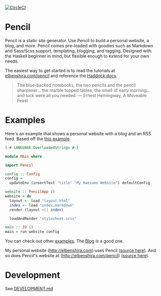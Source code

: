 [![CircleCI](https://circleci.com/gh/elben/pencil/tree/master.svg?style=svg)](https://circleci.com/gh/elben/pencil/tree/master)

# Pencil

Pencil is a static site generator. Use Pencil to build a personal website, a
blog, and more. Pencil comes pre-loaded with goodies such as Markdown and
Sass/Scss support, templating, blogging, and tagging. Designed with the
Haskell beginner in mind, but flexible enough to extend for your own needs.

The easiest way to get started is to read the tutorials at
[elbenshira.com/pencil](http://elbenshira.com/pencil) and reference the [Haddock
docs](https://hackage.haskell.org/package/pencil).

> The blue-backed notebooks, the two pencils and the pencil sharpener... the
> marble topped tables, the smell of early morning... and luck were all you
> needed. — Ernest Hemingway, A Moveable Feast

# Examples

Here's an example that shows a personal website with a blog and an RSS feed.
Based off the [this
example](https://github.com/elben/pencil/tree/master/examples/Simple).

```haskell
{-# LANGUAGE OverloadedStrings #-}

module Main where

import Pencil

config :: Config
config =
  updateEnv (insertText "title" "My Awesome Website") defaultConfig

website :: PencilApp ()
website = do
  layout <- load "layout.html"
  index <- load "index.markdown"
  render (layout <|| index)

  loadAndRender "stylesheet.scss"

main :: IO ()
main = run website config
```

You can check out other [examples](https://github.com/elben/pencil/tree/master/examples). The [Blog](https://github.com/elben/pencil/tree/master/examples/Blog) is a good one.

My personal website (http://elbenshira.com) uses Pencil ([source here](https://github.com/elben/elben.github.io)). And so does Pencil's website at (http://elbenshira.com/pencil) ([source here](https://github.com/elben/pencil/tree/master/examples/Docs)).

# Development

See [DEVELOPMENT.md](DEVELOPMENT.md)